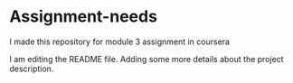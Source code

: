 # Assignment-needs

I made this repository for module 3 assignment in coursera

I am editing the README file. Adding some more details about the project
description.

